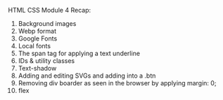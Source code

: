 HTML CSS Module 4 Recap: 
1. Background images
2. Webp format
3. Google Fonts
4. Local fonts
5. The span tag for applying a text underline 
6. IDs & utility classes
7. Text-shadow
8. Adding and editing SVGs and adding into a .btn
9. Removing div boarder as seen in the browser by applying margin: 0;
10. flex 
